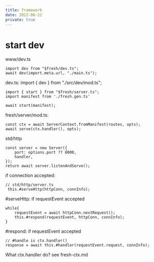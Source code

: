 ```yaml
---
title: framework
date: 2022-06-22
private: true
---
```


# start dev

www/dev.ts

    import dev from "$fresh/dev.ts";
    await dev(import.meta.url, "./main.ts");

dev.ts: import { dev } from "./src/dev/mod.ts";

    import { start } from "$fresh/server.ts";
    import manifest from './fresh.gen.ts'

    await start(manifest);

fresh/server/mod.ts:

    const ctx = await ServerContext.fromManifest(routes, opts);
    await serve(ctx.handler(), opts);

std/http

    const server = new Server({
        port: options.port ?? 8000,
        handler,
    });
    return await server.listenAndServe();

if connection accepted:

    // std/http/server.ts
     this.#serveHttp(httpConn, connInfo);

#serveHttp: if requestEvent accepted

    while{ 
        requestEvent = await httpConn.nextRequest();
        this.#respond(requestEvent, httpConn, connInfo);
    }


#respond: if requestEvent accepted

    // #handle is ctx.handler()
    response = await this.#handler(requestEvent.request, connInfo);

What ctx.handler do? see fresh-ctx.md